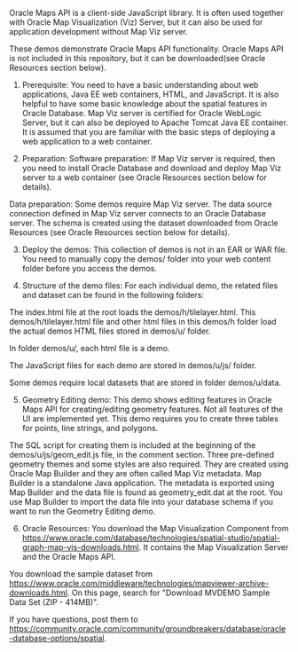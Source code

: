 Oracle Maps API is a client-side JavaScript library. It is often used together with Oracle Map Visualization (Viz) Server, but it can also be used for application development without Map Viz server.

These demos demonstrate Oracle Maps API functionality. Oracle Maps API is not included in this repository, but it can be downloaded(see Oracle Resources section below).

1) Prerequisite:
You need to have a basic understanding about web applications, Java EE web containers, HTML, and JavaScript. It is also helpful to have some basic knowledge about the spatial features in Oracle Database. Map Viz server is certified for Oracle WebLogic Server, but it can also be deployed to Apache Tomcat Java EE container. It is assumed that you are familiar with the basic steps of deploying a web application to a web container.

2) Preparation:
Software preparation: If Map Viz server is required, then you need to install Oracle Database and download and deploy Map Viz server to a web container (see Oracle Resources section below for details).

Data preparation: Some demos require Map Viz server. The data source connection defined in Map Viz server connects to an Oracle Database server. The schema is created using the dataset downloaded from Oracle Resources (see Oracle Resources section below for details).

3) Deploy the demos:
This collection of demos is not in an EAR or WAR file. You need to manually copy the demos/ folder into your web content folder before you access the demos. 

4) Structure of the demo files:
For each individual demo, the related files and dataset can be found in the following folders:

The index.html file at the root loads the demos/h/tilelayer.html. This demos/h/tilelayer.html file and other html files in this demos/h folder load the actual demos HTML files stored in demos/u/ folder.

In folder demos/u/, each html file is a demo.

The JavaScript files for each demo are stored in demos/u/js/ folder.

Some demos require local datasets that are stored in folder demos/u/data.
  
5) Geometry Editing demo:
This demo shows editing features in Oracle Maps API for creating/editing geometry features. Not all features of the UI are implemented yet. This demo requires you to create three tables for points, line strings, and polygons. 

The SQL script for creating them is included at the beginning of the demos/u/js/geom_edit.js file, in the comment section. Three pre-defined geometry themes and some styles are also required. They are created using Oracle Map Builder and they are often called Map Viz metadata. Map Builder is a standalone Java application.  The metadata is exported using Map Builder and the data file is found as geometry_edit.dat at the root. You use Map Builder to import the data file into your database schema if you want to run the Geometry Editing demo.

6) Oracle Resources:
You download the Map Visualization Component from https://www.oracle.com/database/technologies/spatial-studio/spatial-graph-map-vis-downloads.html. It contains the Map Visualization Server and the Oracle Maps API.

You download the sample dataset from https://www.oracle.com/middleware/technologies/mapviewer-archive-downloads.html. On this page, search for "Download MVDEMO Sample Data Set (ZIP - 414MB)".

If you have questions, post them to https://community.oracle.com/community/groundbreakers/database/oracle-database-options/spatial.

